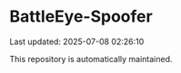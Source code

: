 # BattleEye-Spoofer

Last updated: 2025-07-08 02:26:10

This repository is automatically maintained.
